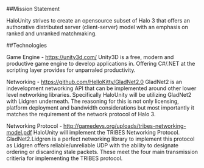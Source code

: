##Mission Statement

HaloUnity strives to create an opensource subset of Halo 3 that offers an authorative distributed server (client-server) model with an emphasis on ranked and unranked matchmaking.

##Technologies

Game Engine - https://unity3d.com/ Unity3D is a free, modern and productive game engine to develop applications in. Offering C#/.NET at the scripting layer provides for unparraled productivity.

Networking - https://github.com/HelloKitty/GladNet2.0 GladNet2 is an indevelopment networking API that can be implemented around other lower level networking libraries. Specifically HaloUnity will be utilizing GladNet2 with Lidgren underneath. The reasoning for this is not only licensing, platform deployment and bandwidth considerations but most importantly it matches the requirement of the network protocol of Halo 3.

Networking Protocol - http://gamedevs.org/uploads/tribes-networking-model.pdf HaloUnity will implement the TRIBES Networking Protocol. GladNet2.Lidgren is a perfect networking library to implement this protocol as Lidgren offers reliable/unreliable UDP with the ability to designate ordering or discarding stale packets. These meet the four main transmission critieria for implementing the TRIBES protocol.

